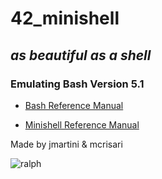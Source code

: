 # 42_minishell

## *as beautiful as a shell*

### Emulating Bash Version 5.1

* [Bash Reference Manual](http://www.gnu.org/software/bash/)

* [Minishell Reference Manual](http://github.com/jmartini89/42_minishell/wiki)

Made by jmartini & mcrisari

![ralph](https://camo.githubusercontent.com/50090271976ea10fa1d9c85e8d98d82c26f0b996b0eaa135363b8187201154e8/68747470733a2f2f7468756d62732e6766796361742e636f6d2f43616c6d4c6f6e67426f6e676f2d73697a655f726573747269637465642e676966)
